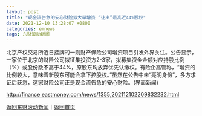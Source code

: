 ```yaml
---
layout: post
title: "现金流告急的安心财险拟大举增资 “让出”最高近44%股权"
date: 2021-12-10 13:28:07 +0800
categories: emnews
tags: 东财滚动新闻
---
```


北京产权交易所近日挂牌的一则财产保险公司增资项目引发外界关注。公告显示，一家位于北京的财险公司拟征集投资方2-3家，拟募集资金金额对应持股比例（%）或股份数不高于44%，原股东均放弃优先认缴权。有险企高管称，“增资的比例较大，意味着新股东可能会拿下控股权。”虽然在公告中未“亮明身份”，多方求证后获悉，这家财险公司正是现金流告急的安心财险。(界面新闻)

<http://finance.eastmoney.com/news/1355,202112102209832232.html>

[返回东财滚动新闻](//finews.withounder.com/emnews/)｜[返回首页](//finews.withounder.com/)